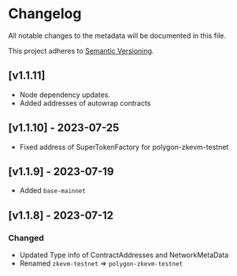 # Changelog
All notable changes to the metadata will be documented in this file.

This project adheres to [Semantic Versioning](https://semver.org/spec/v2.0.0.html).

## [v1.1.11]

- Node dependency updates.
- Added addresses of autowrap contracts

## [v1.1.10] - 2023-07-25
- Fixed address of SuperTokenFactory for polygon-zkevm-testnet

## [v1.1.9] - 2023-07-19

- Added `base-mainnet`

## [v1.1.8] - 2023-07-12

### Changed
- Updated Type info of ContractAddresses and NetworkMetaData
- Renamed `zkevm-testnet` => `polygon-zkevm-testnet`
